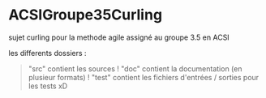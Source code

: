 
ACSIGroupe35Curling
===================


sujet curling pour la methode agile assigné au groupe 3.5 en ACSI



les differents dossiers :

> "src" contient les sources !
> "doc" contient la documentation (en plusieur formats) !
> "test" contient les fichiers d'entrées / sorties pour les tests xD
